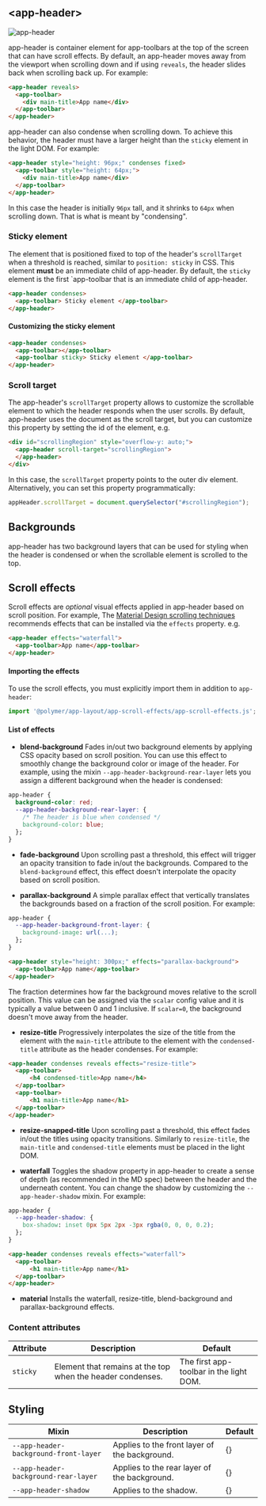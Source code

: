 ## &lt;app-header&gt;

![app-header](http://app-layout-assets.appspot.com/assets/docs/app-header/header.gif)

app-header is container element for app-toolbars at the top of the screen that can have scroll
effects. By default, an app-header moves away from the viewport when scrolling down and
if using `reveals`, the header slides back when scrolling back up. For example:

```html
<app-header reveals>
  <app-toolbar>
    <div main-title>App name</div>
  </app-toolbar>
</app-header>
```

app-header can also condense when scrolling down. To achieve this behavior, the header
must have a larger height than the `sticky` element in the light DOM. For example:

```html
<app-header style="height: 96px;" condenses fixed>
  <app-toolbar style="height: 64px;">
    <div main-title>App name</div>
  </app-toolbar>
</app-header>
```

In this case the header is initially `96px` tall, and it shrinks to `64px` when scrolling down.
That is what is meant by "condensing".

### Sticky element

The element that is positioned fixed to top of the header's `scrollTarget` when a threshold
is reached, similar to `position: sticky` in CSS. This element **must** be an immediate
child of app-header. By default, the `sticky` element is the first `app-toolbar that
is an immediate child of app-header.

```html
<app-header condenses>
  <app-toolbar> Sticky element </app-toolbar>
</app-header>
```

#### Customizing the sticky element

```html
<app-header condenses>
  <app-toolbar></app-toolbar>
  <app-toolbar sticky> Sticky element </app-toolbar>
</app-header>
```

### Scroll target

The app-header's `scrollTarget` property allows to customize the scrollable element to which
the header responds when the user scrolls. By default, app-header uses the document as
the scroll target, but you can customize this property by setting the id of the element, e.g.

```html
<div id="scrollingRegion" style="overflow-y: auto;">
  <app-header scroll-target="scrollingRegion">
  </app-header>
</div>
```

In this case, the `scrollTarget` property points to the outer div element. Alternatively,
you can set this property programmatically:

```js
appHeader.scrollTarget = document.querySelector("#scrollingRegion");
```

## Backgrounds
app-header has two background layers that can be used for styling when the header is condensed
or when the scrollable element is scrolled to the top.

## Scroll effects

Scroll effects are _optional_ visual effects applied in app-header based on scroll position. For example,
The [Material Design scrolling techniques](https://www.google.com/design/spec/patterns/scrolling-techniques.html)
recommends effects that can be installed via the `effects` property. e.g.

```html
<app-header effects="waterfall">
  <app-toolbar>App name</app-toolbar>
</app-header>
```

#### Importing the effects

To use the scroll effects, you must explicitly import them in addition to `app-header`:

```js
import '@polymer/app-layout/app-scroll-effects/app-scroll-effects.js';
```

#### List of effects

* **blend-background**
Fades in/out two background elements by applying CSS opacity based on scroll position.
You can use this effect to smoothly change the background color or image of the header.
For example, using the mixin `--app-header-background-rear-layer` lets you assign a different
background when the header is condensed:

```css
app-header {
  background-color: red;
  --app-header-background-rear-layer: {
    /* The header is blue when condensed */
    background-color: blue;
  };
}
```

* **fade-background**
Upon scrolling past a threshold, this effect will trigger an opacity transition to
fade in/out the backgrounds. Compared to the `blend-background` effect,
this effect doesn't interpolate the opacity based on scroll position.

* **parallax-background**
A simple parallax effect that vertically translates the backgrounds based on a fraction
of the scroll position. For example:

```css
app-header {
  --app-header-background-front-layer: {
    background-image: url(...);
  };
}
```
```html
<app-header style="height: 300px;" effects="parallax-background">
  <app-toolbar>App name</app-toolbar>
</app-header>
```

The fraction determines how far the background moves relative to the scroll position.
This value can be assigned via the `scalar` config value and it is typically a value
between 0 and 1 inclusive. If `scalar=0`, the background doesn't move away from the header.

* **resize-title**
Progressively interpolates the size of the title from the element with the `main-title` attribute
to the element with the `condensed-title` attribute as the header condenses. For example:

```html
<app-header condenses reveals effects="resize-title">
  <app-toolbar>
      <h4 condensed-title>App name</h4>
  </app-toolbar>
  <app-toolbar>
      <h1 main-title>App name</h1>
  </app-toolbar>
</app-header>
```

* **resize-snapped-title**
Upon scrolling past a threshold, this effect fades in/out the titles using opacity transitions.
Similarly to `resize-title`, the `main-title` and `condensed-title` elements must be placed in the
light DOM.

* **waterfall**
Toggles the shadow property in app-header to create a sense of depth (as recommended in the
MD spec) between the header and the underneath content. You can change the shadow by
customizing the `--app-header-shadow` mixin. For example:

```css
app-header {
  --app-header-shadow: {
    box-shadow: inset 0px 5px 2px -3px rgba(0, 0, 0, 0.2);
  };
}
```

```html
<app-header condenses reveals effects="waterfall">
  <app-toolbar>
      <h1 main-title>App name</h1>
  </app-toolbar>
</app-header>
```

* **material**
Installs the waterfall, resize-title, blend-background and parallax-background effects.

### Content attributes

Attribute | Description         | Default
----------|---------------------|----------------------------------------
`sticky` | Element that remains at the top when the header condenses. | The first app-toolbar in the light DOM.


## Styling

Mixin | Description | Default
------|-------------|----------
`--app-header-background-front-layer` | Applies to the front layer of the background. | {}
`--app-header-background-rear-layer` | Applies to the rear layer of the background. | {}
`--app-header-shadow` | Applies to the shadow. | {}
